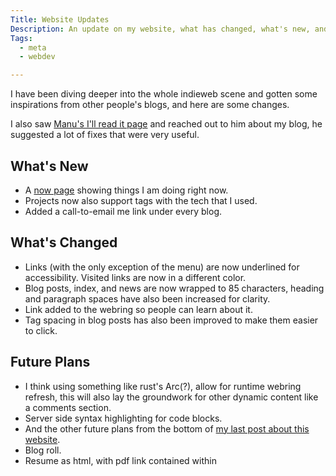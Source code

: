 ```yaml
---
Title: Website Updates
Description: An update on my website, what has changed, what's new, and future plans.
Tags: 
  - meta
  - webdev

---
```


I have been diving deeper into the whole indieweb scene and gotten some
inspirations from other people's blogs, and here are some changes.

I also saw [Manu's I'll read it page](https://manuelmoreale.com/i-ll-read-it)
and reached out to him about my blog, he suggested a lot of fixes that were very
useful.

## What's New

* A [now page](/now) showing things I am doing right now.
* Projects now also support tags with the tech that I used.
* Added a call-to-email me link under every blog.

## What's Changed

* Links (with the only exception of the menu) are now underlined for
  accessibility. Visited links are now in a different color.
* Blog posts, index, and news are now wrapped to 85 characters, heading and
  paragraph spaces have also been increased for clarity.
* Link added to the webring so people can learn about it.
* Tag spacing in blog posts has also been improved to make them easier to click.

## Future Plans

* I think using something like rust's Arc(?), allow for runtime webring refresh,
  this will also lay the groundwork for other dynamic content like a comments
  section.
* Server side syntax highlighting for code blocks.
* And the other future plans from the bottom of [my last post about this
  website](https://ezrizhu.com/blog/this-blog).
* Blog roll.
* Resume as html, with pdf link contained within
